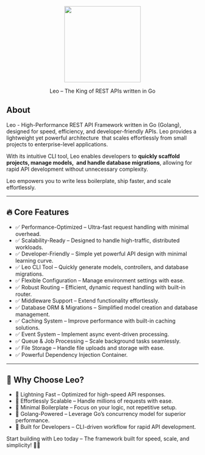 <p align="center"><a href="https://github.com/leo-golang/leo" target="_blank"><img src="https://avatars.githubusercontent.com/u/201260866" width="200"></a></p>

<p align="center">Leo – The King of REST APIs written in Go</p>

## About  
Leo - High-Performance REST API Framework written in Go (Golang), designed for speed, efficiency, and developer-friendly APIs. Leo provides a lightweight yet powerful architecture  
that scales effortlessly from small projects to enterprise-level applications.  

With its intuitive CLI tool, Leo enables developers to **quickly scaffold projects, manage models,  
and handle database migrations**, allowing for rapid API development without unnecessary complexity.  

Leo empowers you to write less boilerplate, ship faster, and scale effortlessly.  

---

## 🔥 Core Features  
- ✅ Performance-Optimized – Ultra-fast request handling with minimal overhead.  
- ✅ Scalability-Ready – Designed to handle high-traffic, distributed workloads.  
- ✅ Developer-Friendly – Simple yet powerful API design with minimal learning curve.  
- ✅ Leo CLI Tool – Quickly generate models, controllers, and database migrations.  
- ✅ Flexible Configuration – Manage environment settings with ease.  
- ✅ Robust Routing – Efficient, dynamic request handling with built-in router.  
- ✅ Middleware Support – Extend functionality effortlessly.  
- ✅ Database ORM & Migrations – Simplified model creation and database management.  
- ✅ Caching System – Improve performance with built-in caching solutions.  
- ✅ Event System – Implement async event-driven processing.  
- ✅ Queue & Job Processing – Scale background tasks seamlessly.  
- ✅ File Storage – Handle file uploads and storage with ease.
- ✅ Powerful Dependency Injection Container.

---

## 🚀 Why Choose Leo?  
- 🔹 Lightning Fast – Optimized for high-speed API responses.  
- 🔹 Effortlessly Scalable – Handle millions of requests with ease.  
- 🔹 Minimal Boilerplate – Focus on your logic, not repetitive setup.  
- 🔹 Golang-Powered – Leverage Go’s concurrency model for superior performance.  
- 🔹 Built for Developers – CLI-driven workflow for rapid API development.  

Start building with Leo today – The framework built for speed, scale, and simplicity! 🚀🔥
